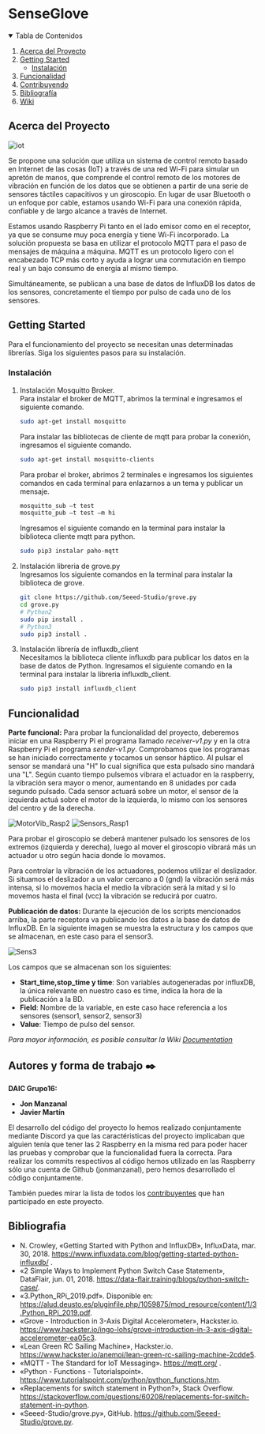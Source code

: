 # SenseGlove


<!-- TABLA DE CONTENIDOS -->
<details open="open">
  <summary>Tabla de Contenidos</summary>
  <ol>
    <li>
      <a href="#about-the-project">Acerca del Proyecto</a>
    </li>
    <li>
      <a href="#getting-started">Getting Started</a>
      <ul>
        <li><a href="#installation">Instalación</a></li>
      </ul>
    </li>
    <li><a href="#usage">Funcionalidad</a></li>
    <li><a href="#contributing">Contribuyendo</a></li>
    <li><a href="#bib">Bibliografía</a></li>
    <li><a href="#wiki">Wiki</a></li>
  </ol>
</details>



<!-- ACERCA DEL PROYECTO -->
## Acerca del Proyecto

![iot](https://user-images.githubusercontent.com/43879255/103910351-05449880-5105-11eb-99d7-0b70c2049883.jpeg)


Se propone una solución que utiliza un sistema de control remoto basado en Internet de las cosas (IoT) a través de una red Wi-Fi para simular un apretón de manos, que comprende el control remoto de los motores de vibración en función de los datos que se obtienen a partir de una serie de sensores táctiles capacitivos y un giroscopio. En lugar de usar Bluetooth o un enfoque por cable, estamos usando Wi-Fi para una conexión rápida, confiable y de largo alcance a través de Internet.

Estamos usando Raspberry Pi tanto en el lado emisor como en el receptor, ya que se consume muy poca energía y tiene Wi-Fi incorporado. La solución propuesta se basa en utilizar el protocolo MQTT para el paso de mensajes de máquina a máquina. MQTT es un protocolo ligero con el encabezado TCP más corto y ayuda a lograr una conmutación en tiempo real y un bajo consumo de energía al mismo tiempo.

Simultáneamente, se publican a una base de datos de InfluxDB los datos de los sensores, concretamente el tiempo por pulso de cada uno de los sensores.  


<!-- GETTING STARTED -->
## Getting Started

Para el funcionamiento del proyecto se necesitan unas determinadas librerías. Siga los siguientes pasos para su instalación.

### Instalación

1. Instalación Mosquitto Broker.  
   Para instalar el broker de MQTT, abrimos la terminal e ingresamos el siguiente comando.
   ```sh
   sudo apt-get install mosquitto
   ```  
   Para instalar las bibliotecas de cliente de mqtt para probar la conexión, ingresamos el siguiente comando.  
   ```sh
   sudo apt-get install mosquitto-clients
   ```  
   Para probar el broker, abrimos 2 terminales e ingresamos los siguientes comandos en cada terminal para enlazarnos a un tema y publicar un mensaje.  
   ```sh
   mosquitto_sub –t test
   mosquitto_pub –t test –m hi
   ```  
   Ingresamos el siguiente comando en la terminal para instalar la biblioteca cliente mqtt para python.  
   ```sh
   sudo pip3 instalar paho-mqtt
   ```  

2. Instalación libreria de grove.py  
   Ingresamos los siguiente comandos en la terminal para instalar la biblioteca de grove.  
   ```sh
   git clone https://github.com/Seeed-Studio/grove.py
   cd grove.py
   # Python2
   sudo pip install .
   # Python3
   sudo pip3 install .
   ```  
      
3. Instalación librería de influxdb_client  
   Necesitamos la biblioteca cliente influxdb para publicar los datos en la base de datos de Python. Ingresamos el siguiente comando en la terminal para instalar la libreria influxdb_client.  
   ```sh
   sudo pip3 install influxdb_client
   ```  



## Funcionalidad

**Parte funcional:**
Para probar la funcionalidad del proyecto, deberemos iniciar en una Raspberry Pi el programa llamado _receiver-v1.py_ y en la otra Raspberry Pi el programa _sender-v1.py_.
Comprobamos que los programas se han iniciado correctamente y tocamos un sensor háptico. Al pulsar el sensor se mandará una "H" lo cual significa que esta pulsado sino mandará una "L". Según cuanto tiempo pulsemos vibrara el actuador en la raspberry, la vibración sera mayor o menor, aumentando en 8 unidades por cada segundo pulsado. Cada sensor actuará sobre un motor, el sensor de la izquierda actuá sobre el motor de la izquierda, lo mismo con los sensores del centro y de la derecha. 

![MotorVib_Rasp2](https://user-images.githubusercontent.com/43879255/104036583-dcd79f80-51d3-11eb-8e26-df91f97acd7d.png)
![Sensors_Rasp1](https://user-images.githubusercontent.com/43879255/104036590-dfd29000-51d3-11eb-9297-a35e0e02ce01.png)


Para probar el giroscopio se deberá mantener pulsado los sensores de los extremos (izquierda y derecha), luego al mover el giroscopio vibrará más un actuador u otro según hacia donde lo movamos.  

Para controlar la vibración de los actuadores, podemos utilizar el deslizador. Si situamos el deslizador a un valor cercano a 0 (gnd) la vibración será más intensa, si lo movemos hacia el medio la vibración será la mitad y si lo movemos hasta el final (vcc) la vibración se reducirá por cuatro.


**Publicación de datos:**
Durante la ejecución de los scripts mencionados arriba, la parte receptora va publicando los datos a la base de datos de InfluxDB. En la siguiente imagen se muestra la estructura y los campos que se almacenan, en este caso para el sensor3.

![Sens3](https://user-images.githubusercontent.com/43879255/104035405-61c1b980-51d2-11eb-9170-50745e36e413.JPG)

Los campos que se almacenan son los siguientes:
* **Start_time,stop_time y time**: Son variables autogeneradas por influxDB, la única relevante en nuestro caso es time, indica la hora de la publicación a la BD.
* **Field**: Nombre de la variable, en este caso hace referencia a los sensores (sensor1, sensor2, sensor3)
* **Value**: Tiempo de pulso del sensor.

_Para mayor información, es posible consultar la Wiki [Documentation](https://github.com/jonmanzanal/daicgrupo16/wiki)_



<!-- CONTRIBUTING -->
## Autores y forma de trabajo ✒️

**DAIC Grupo16:**
* **Jon Manzanal** 
* **Javier Martín**

El desarrollo del código del proyecto lo hemos realizado conjuntamente mediante Discord ya que las caractéristicas del proyecto implicaban que alguien tenía que tener las 2 Raspberry en la misma red para poder hacer las pruebas y comprobar que la funcionalidad fuera la correcta. Para realizar los commits respectivos al código hemos utilizado en las Raspberry sólo una cuenta de Github (jonmanzanal), pero hemos desarrollado el código conjuntamente.


También puedes mirar la lista de todos los [contribuyentes](https://github.com/jonmanzanal/daicgrupo16/contributors) que han participado en este proyecto.



<!-- LICENSE -->
## Bibliografia

* N. Crowley, «Getting Started with Python and InfluxDB», InfluxData, mar. 30, 2018. https://www.influxdata.com/blog/getting-started-python-influxdb/ .
* «2 Simple Ways to Implement Python Switch Case Statement», DataFlair, jun. 01, 2018. https://data-flair.training/blogs/python-switch-case/.
* «3.Python_RPi_2019.pdf». Disponible en: https://alud.deusto.es/pluginfile.php/1059875/mod_resource/content/1/3.Python_RPi_2019.pdf.
* «Grove - Introduction in 3-Axis Digital Accelerometer», Hackster.io. https://www.hackster.io/ingo-lohs/grove-introduction-in-3-axis-digital-accelerometer-ea05c3.
* «Lean Green RC Sailing Machine», Hackster.io. https://www.hackster.io/anemoi/lean-green-rc-sailing-machine-2cdde5.
* «MQTT - The Standard for IoT Messaging». https://mqtt.org/ .
* «Python - Functions - Tutorialspoint». https://www.tutorialspoint.com/python/python_functions.htm.
* «Replacements for switch statement in Python?», Stack Overflow. https://stackoverflow.com/questions/60208/replacements-for-switch-statement-in-python.
* «Seeed-Studio/grove.py», GitHub. https://github.com/Seeed-Studio/grove.py.




<!-- MARKDOWN LINKS & IMAGES -->
<!-- https://www.markdownguide.org/basic-syntax/#reference-style-links -->
[contributors-shield]: https://img.shields.io/github/contributors/othneildrew/Best-README-Template.svg?style=for-the-badge
[contributors-url]: https://github.com/othneildrew/Best-README-Template/graphs/contributors
[forks-shield]: https://img.shields.io/github/forks/othneildrew/Best-README-Template.svg?style=for-the-badge
[forks-url]: https://github.com/othneildrew/Best-README-Template/network/members
[stars-shield]: https://img.shields.io/github/stars/othneildrew/Best-README-Template.svg?style=for-the-badge
[stars-url]: https://github.com/othneildrew/Best-README-Template/stargazers
[issues-shield]: https://img.shields.io/github/issues/othneildrew/Best-README-Template.svg?style=for-the-badge
[issues-url]: https://github.com/othneildrew/Best-README-Template/issues
[license-shield]: https://img.shields.io/github/license/othneildrew/Best-README-Template.svg?style=for-the-badge
[license-url]: https://github.com/othneildrew/Best-README-Template/blob/master/LICENSE.txt
[linkedin-shield]: https://img.shields.io/badge/-LinkedIn-black.svg?style=for-the-badge&logo=linkedin&colorB=555
[linkedin-url]: https://linkedin.com/in/othneildrew
[product-screenshot]: images/screenshot.png

